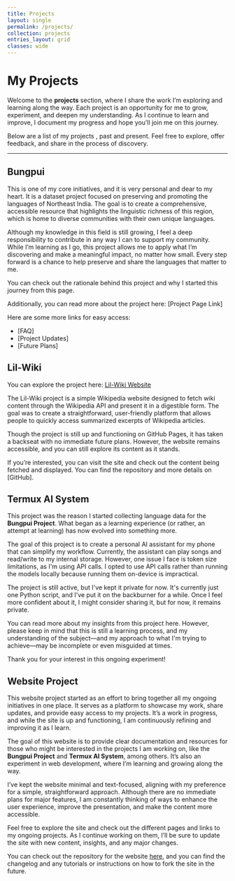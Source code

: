 ```yaml
---
title: Projects
layout: single
permalink: /projects/
collection: projects
entries_layout: grid
classes: wide
---
```

# My Projects 

Welcome to the **projects** section, where I share the work I’m exploring and learning along the way. Each project is an opportunity for me to grow, experiment, and deepen my understanding. As I continue to learn and improve, I document my progress and hope you’ll join me on this journey. 

Below are a list of my projects , past and present.
Feel free to explore, offer feedback, and share in the process of discovery.

---

## Bungpui

This is one of my core initiatives, and it is very personal and dear to my heart. It is a dataset project focused on preserving and promoting the languages of Northeast India. The goal is to create a comprehensive, accessible resource that highlights the linguistic richness of this region, which is home to diverse communities with their own unique languages.

Although my knowledge in this field is still growing, I feel a deep responsibility to contribute in any way I can to support my community. While I’m learning as I go, this project allows me to apply what I’m discovering and make a meaningful impact, no matter how small. Every step forward is a chance to help preserve and share the languages that matter to me.

You can check out the rationale behind this project and why I started this journey from this page.

Additionally, you can read more about the project here: [Project Page Link]

Here are some more links for easy access:

- [FAQ]
- [Project Updates]
- [Future Plans]

## Lil-Wiki

You can explore the project here: [Lil-Wiki Website](#)

The Lil-Wiki project is a simple Wikipedia website designed to fetch wiki content through the Wikipedia API and present it in a digestible form. The goal was to create a straightforward, user-friendly platform that allows people to quickly access summarized excerpts of Wikipedia articles.

Though the project is still up and functioning on GitHub Pages, it has taken a backseat with no immediate future plans. However, the website remains accessible, and you can still explore its content as it stands.

If you’re interested, you can visit the site and check out the content being fetched and displayed. You can find the repository and more details on [GitHub].

## Termux AI System

This project was the reason I started collecting language data for the **Bungpui Project**. What began as a learning experience (or rather, an attempt at learning) has now evolved into something more.

The goal of this project is to create a personal AI assistant for my phone that can simplify my workflow. Currently, the assistant can play songs and read/write to my internal storage. However, one issue I face is token size limitations, as I'm using API calls. I opted to use API calls rather than running the models locally because running them on-device is impractical.

The project is still active, but I've kept it private for now. It's currently just one Python script, and I've put it on the backburner for a while. Once I feel more confident about it, I might consider sharing it, but for now, it remains private.

You can read more about my insights from this project here. However, please keep in mind that this is still a learning process, and my understanding of the subject—and my approach to what I'm trying to achieve—may be incomplete or even misguided at times.

Thank you for your interest in this ongoing experiment!

## Website Project

This website project started as an effort to bring together all my ongoing initiatives in one place. It serves as a platform to showcase my work, share updates, and provide easy access to my projects. It’s a work in progress, and while the site is up and functioning, I am continuously refining and improving it as I learn.

The goal of this website is to provide clear documentation and resources for those who might be interested in the projects I am working on, like the **Bungpui Project** and **Termux AI System**, among others. It’s also an experiment in web development, where I’m learning and growing along the way.

I’ve kept the website minimal and text-focused, aligning with my preference for a simple, straightforward approach. Although there are no immediate plans for major features, I am constantly thinking of ways to enhance the user experience, improve the presentation, and make the content more accessible.

Feel free to explore the site and check out the different pages and links to my ongoing projects. As I continue working on them, I’ll be sure to update the site with new content, insights, and any major changes.

You can check out the repository for the website [here](insert-repo-link), and you can find the changelog and any tutorials or instructions on how to fork the site in the future.
